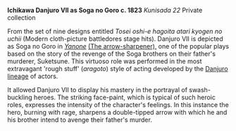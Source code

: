 **Ichikawa Danjuro VII as Soga no Goro c. 1823**
_Kunisada 22_ Private collection

From the set of nine designs entitled _Tosei oshi-e hagoita atari kyogen no uchii_ (Modern cloth-picture battledores  stage hits). Danjuro VII is depicted as Soga no Goro in _[Yanone](/exhibition/group-6)_ [(The arrow-sharpener),](/exhibition/group-6) one of the popular plays based on the story of the revenge of the Soga brothers on their father's murderer, Suketsune. This virtuoso role was performed in the most extravagant 'rough stuff' (_aragoto_) style of acting developed by the [Danjuro lineage](/themes/actors-names-and-crests) of actors.

It allowed Danjuro VII to display his mastery in the portrayal of swash-buckling heroes. The striking face-paint, which is typical of such heroic roles, expresses the intensity of the character's feelings. In this instance the hero, burning with rage, sharpens a double-tipped arrow with which he and his brother intend to avenge their father's murder.
